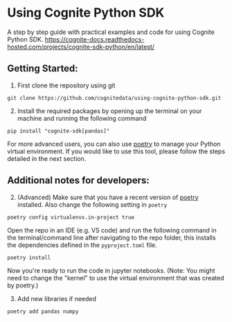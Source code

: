 # Using Cognite Python SDK

A step by step guide with practical examples and code for using Cognite Python SDK.
https://cognite-docs.readthedocs-hosted.com/projects/cognite-sdk-python/en/latest/

## Getting Started:

1. First clone the repository using git
```
git clone https://github.com/cognitedata/using-cognite-python-sdk.git
```

2. Install the required packages by opening up the terminal on your machine and running the following command

```
pip install "cognite-sdk[pandas]"
```

For more advanced users, you can also use [poetry](https://python-poetry.org/) to manage your Python virtual environment. If you would like to use this tool, please follow the steps detailed in the next section.

## Additional notes for developers:

2. (Advanced) Make sure that you have a recent version of [poetry](https://python-poetry.org/) installed.
Also change the following setting in `poetry`
```
poetry config virtualenvs.in-project true
```
Open the repo in an IDE (e.g. VS code) and run the following command in the terminal/command line after navigating to the repo folder, this installs the dependencies defined in the `pyproject.toml` file.
```
poetry install
```

Now you're ready to run the code in jupyter notebooks. (Note: You might need to change the "kernel" to use the virtual environment that was created by poetry.)

3. Add new libraries if needed
```
poetry add pandas numpy
```
